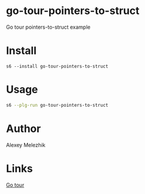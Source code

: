 # go-tour-pointers-to-struct

Go tour pointers-to-struct example

# Install

    s6 --install go-tour-pointers-to-struct

# Usage

```bash
s6 --plg-run go-tour-pointers-to-struct
```

# Author

Alexey Melezhik

# Links

[Go tour](https://go.dev/tour)

